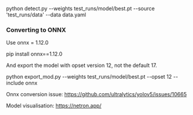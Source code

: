 python detect.py --weights test_runs/model/best.pt --source 'test_runs/data' --data data.yaml 


### Converting to ONNX

Use onnx = 1.12.0

pip install onnx==1.12.0

And export the model with opset version 12, not the default 17.


python export_mod.py --weights test_runs/model/best.pt --opset 12 --include onnx 

Onnx conversion issue: https://github.com/ultralytics/yolov5/issues/10665 



Model visualisation: https://netron.app/

